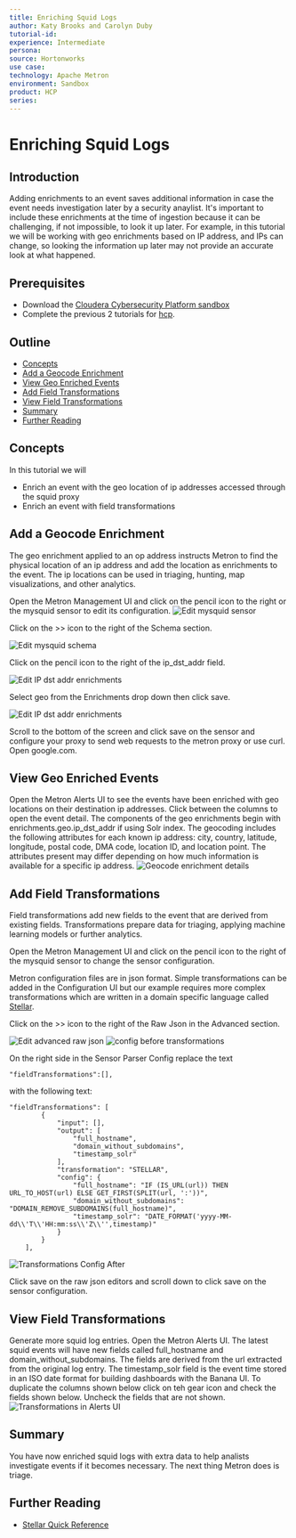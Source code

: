 ```yaml
---
title: Enriching Squid Logs
author: Katy Brooks and Carolyn Duby
tutorial-id: 
experience: Intermediate
persona: 
source: Hortonworks
use case: 
technology: Apache Metron
environment: Sandbox
product: HCP
series: 
---
```


# Enriching Squid Logs

## Introduction

Adding enrichments to an event saves additional information in case the event needs investigation later by a security anaylist. It's important to include these enrichments at the time of ingestion because it can be challenging, if not impossible, to look it up later. For example, in this tutorial we will be working with geo enrichments based on IP address, and IPs can change, so looking the information up later may not provide an accurate look at what happened.

## Prerequisites

- Download the [Cloudera Cybersecurity Platform sandbox](http://needlink.com)
- Complete the previous 2 tutorials for [hcp](..).

## Outline

- [Concepts](#concepts)
- [Add a Geocode Enrichment](#add-a-geocode-enrichment)
- [View Geo Enriched Events](#view-geo-enriched-events)
- [Add Field Transformations](#add-field-transformations)
- [View Field Transformations](#view-field-transformations)
- [Summary](#summary)
- [Further Reading](#further-reading)

## Concepts

In this tutorial we will

- Enrich an event with the geo location of ip addresses accessed through the squid proxy
- Enrich an event with field transformations

## Add a Geocode Enrichment

The geo enrichment applied to an op address instructs Metron to find the physical location of an ip address and add the location as enrichments to the event. The ip locations can be used in triaging, hunting, map visualizations, and other analytics.

Open the Metron Management UI and click on the pencil icon to the right or the mysquid sensor to edit its configuration.
![Edit mysquid sensor](assets/edit_mysquid.png)

Click on the >> icon to the right of the Schema section.

![Edit mysquid schema](assets/edit_schema.png)

Click on the pencil icon to the right of the ip_dst_addr field.

![Edit IP dst addr enrichments](assets/edit_ip_dst_addr_enrich.png)

Select geo from the Enrichments drop down then click save.

![Edit IP dst addr enrichments](assets/ip_dst_addr_geo.png)

Scroll to the bottom of the screen and click save on the sensor and configure your proxy to send web requests to the metron proxy or use curl. Open google.com.

## View Geo Enriched Events

Open the Metron Alerts UI to see the events have been enriched with geo locations on their destination ip addresses. Click between the columns to open the event detail. The components of the geo enrichments begin with enrichments.geo.ip_dst_addr if using Solr index. The geocoding includes the following attributes for each known ip address: city, country, latitude, longitude, postal code, DMA code, location ID, and location point. The attributes present may differ depending on how much information is available for a specific ip address.
![Geocode enrichment details](assets/geo_code_enrich_detail.png)

## Add Field Transformations

Field transformations add new fields to the event that are derived from existing fields. Transformations prepare data for triaging, applying machine learning models or further analytics.

Open the Metron Management UI and click on the pencil icon to the right of the mysquid sensor to change the sensor configuration.

Metron configuration files are in json format. Simple transformations can be added in the Configuration UI but our example requires more complex transformations which are written in a domain specific language called [Stellar](https://docs.hortonworks.com/HDPDocuments/HCP1/HCP-1.6.1/stellar-quick-ref/content/introduction_to_stellar_language.html).

Click on the >> icon to the right of the Raw Json in the Advanced section.

![Edit advanced raw json](assets/edit_advanced_raw_json.png)
![config before transformations](assets/transformation_config_before.png)

On the right side in the Sensor Parser Config replace the text
```
"fieldTransformations":[],
```
with the following text:
```
"fieldTransformations": [
		{
			"input": [],
			"output": [
				"full_hostname",
				"domain_without_subdomains",
				"timestamp_solr"
			],
			"transformation": "STELLAR",
			"config": {
				"full_hostname": "IF (IS_URL(url)) THEN URL_TO_HOST(url) ELSE GET_FIRST(SPLIT(url, ':'))",
				"domain_without_subdomains": "DOMAIN_REMOVE_SUBDOMAINS(full_hostname)",
				"timestamp_solr": "DATE_FORMAT('yyyy-MM-dd\\'T\\'HH:mm:ss\\'Z\\'',timestamp)"
			}
		}
	],
```

![Transformations Config After](assets/transformations_config_after.png)

Click save on the raw json editors and scroll down to click save on the sensor configuration.

## View Field Transformations

Generate more squid log entries. Open the Metron Alerts UI. The latest squid events will have new fields called full_hostname and domain_without_subdomains. The fields are derived from the url extracted from the original log entry. The timestamp_solr field is the event time stored in an ISO date format for building dashboards with the Banana UI. To duplicate the columns shown below click on teh gear icon and check the fields shown below. Uncheck the fields that are not shown.
![Transformations in Alerts UI](assets/alerts_with_transformations.png)

## Summary

You have now enriched squid logs with extra data to help analists investigate events if it becomes necessary. The next thing Metron does is triage.

## Further Reading

- [Stellar Quick Reference](https://docs.hortonworks.com/HDPDocuments/HCP1/HCP-1.6.1/stellar-quick-ref/content/introduction_to_stellar_language.html)
